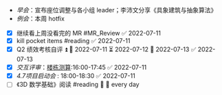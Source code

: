 - _早会_：宣布座位调整与各小组 leader；李沛文分享《具象建筑与抽象算法》 
- _例会_：本周 hotfix
- [x] 继续看上周没看完的 MR #MR_Review ✅ 2022-07-11
- [x] kill pocket items #reading ✅ 2022-07-11
- [x] Q2 绩效考核自评 ⏫ 🛫 2022-07-11 ⏳ 2022-07-12 📅 2022-07-13 ✅ 2022-07-13
- [x] _交互评审_：[楼栋测算](https://www.figma.com/file/K4d3YwVxnU5830O75IJN93/%E6%A5%BC%E6%A0%8B%E6%B5%8B%E7%AE%97-0628?node-id=425%3A3790):16:00-17:45 ✅ 2022-07-11
- [x] _4.7项目启动会_ : 18:00-18:30 ✅ 2022-07-11
- [ ] 《3D 数学基础》阅读 #reading 🔽 🔁 every day